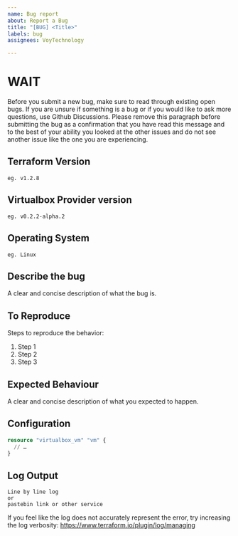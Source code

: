 ```yaml
---
name: Bug report
about: Report a Bug
title: "[BUG] <Title>"
labels: bug
assignees: VoyTechnology

---
```


# WAIT

Before you submit a new bug, make sure to read through existing open bugs. If you are unsure if something is a bug or if you would like to ask more questions, use Github Discussions. Please remove this paragraph before submitting the bug as a confirmation that you have read this message and to the best of your ability you looked at the other issues and do not see another issue like the one you are experiencing.

## Terraform Version

`eg. v1.2.8`

## Virtualbox Provider version

`eg. v0.2.2-alpha.2`

## Operating System

`eg. Linux`

## Describe the bug

A clear and concise description of what the bug is.

## To Reproduce

Steps to reproduce the behavior:
1. Step 1
2. Step 2
3. Step 3

## Expected Behaviour

A clear and concise description of what you expected to happen.

## Configuration

```tf
resource "virtualbox_vm" "vm" {
  // …
}
```

## Log Output

```
Line by line log
or
pastebin link or other service
```

If you feel like the log does not accurately represent the error, try increasing the log verbosity: https://www.terraform.io/plugin/log/managing
